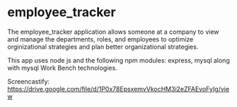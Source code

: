 # employee_tracker

The employee_tracker application allows someone at a company to view and manage the departments, roles, and employees to optimize orginizational strategies and plan better organizational strategies.

This app uses node js and the following npm modules: express, mysql along with mysql Work Bench technologies.



Screencastify: https://drive.google.com/file/d/1P0x78EpsxemvVkocHM3i2eZFAEvoFyIg/view
